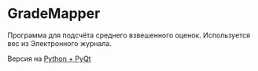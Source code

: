 # GradeMapper
Программа для подсчёта среднего взвешенного оценок. Используется вес из Электронного журнала.

Версия на [Python + PyQt](https://github.com/br-netw/GradeMapper)
